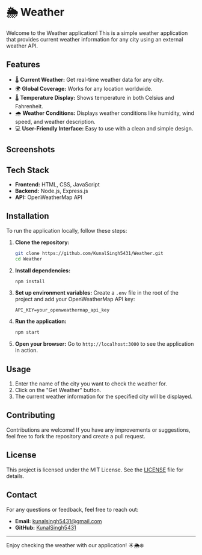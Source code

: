 # 🌦️ Weather

Welcome to the Weather application! This is a simple weather application that provides current weather information for any city using an external weather API.

## Features

- 🌡️ **Current Weather:** Get real-time weather data for any city.
- 🌍 **Global Coverage:** Works for any location worldwide.
- 🌡️ **Temperature Display:** Shows temperature in both Celsius and Fahrenheit.
- 🌧️ **Weather Conditions:** Displays weather conditions like humidity, wind speed, and weather description.
- 💻 **User-Friendly Interface:** Easy to use with a clean and simple design.

## Screenshots



## Tech Stack

- **Frontend:** HTML, CSS, JavaScript
- **Backend:** Node.js, Express.js
- **API:** OpenWeatherMap API

## Installation

To run the application locally, follow these steps:

1. **Clone the repository:**
    ```sh
    git clone https://github.com/KunalSingh5431/Weather.git
    cd Weather
    ```

2. **Install dependencies:**
    ```sh
    npm install
    ```

3. **Set up environment variables:**
    Create a `.env` file in the root of the project and add your OpenWeatherMap API key:
    ```env
    API_KEY=your_openweathermap_api_key
    ```

4. **Run the application:**
    ```sh
    npm start
    ```

5. **Open your browser:**
    Go to `http://localhost:3000` to see the application in action.

## Usage

1. Enter the name of the city you want to check the weather for.
2. Click on the "Get Weather" button.
3. The current weather information for the specified city will be displayed.

## Contributing

Contributions are welcome! If you have any improvements or suggestions, feel free to fork the repository and create a pull request.

## License

This project is licensed under the MIT License. See the [LICENSE](LICENSE) file for details.

## Contact

For any questions or feedback, feel free to reach out:

- **Email:** [kunalsingh5431@gmail.com ](mailto:kunalsingh5431@gmail.com)
- **GitHub:** [KunalSingh5431](https://github.com/KunalSingh5431)

---

Enjoy checking the weather with our application! ☀️🌦️❄️
